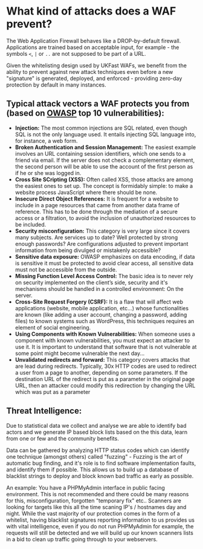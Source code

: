 # What kind of attacks does a WAF prevent?

The Web Application Firewall behaves like a DROP-by-default firewall.  Applications are trained based on acceptable input, for example - the symbols `<`, `|` or `..` are not supposed to be part of a URL.

Given the whitelisting design used by UKFast WAFs, we benefit from the ability to prevent against new attack techniques even before a new "signature" is generated, deployed, and enforced - providing zero-day protection by default in many instances.

## Typical attack vectors a WAF protects you from (based on [OWASP](https://www.owasp.org/index.php/Main_Page) top 10 vulnerabilities):

 - <b>Injection:</b> The most common injections are SQL related, even though SQL is not the only language used. It entails injecting SQL language into, for instance, a web form. 
 - <b>Broken Authentication and Session Management:</b> The easiest example involves an URL containing session identifiers, which one sends to a friend via email. If the server does not check a complementary element, the second person will be able to use the account of the first person as if he or she was logged in.
 - <b>Cross Site SCripting (XSS):</b> Often called XSS, those attacks are among the easiest ones to set up. The concept is formidably simple: to make a website process JavaScript where there should be none.
 - <b>Insecure Direct Object References:</b> It is frequent for a website to include in a page resources that came from another data frame of reference. This has to be done through the mediation of a secure access or a filtration, to avoid the inclusion of unauthorized resources to be included.
 - <b>Security misconfiguration:</b> This category is very large since it covers many subjects. Are services up to date? Well protected by strong enough passwords? Are configurations adjusted to prevent important information from being divulged or mistakenly accessible?
 - <b>Sensitive data exposure:</b> OWASP emphasizes on data encoding, if data is sensitive it must be protected to avoid clear access, all sensitive data must not be accessible from the outside.
 - <b>Missing Function Level Access Control:</b> The basic idea is to never rely on security implemented on the client’s side, security and it's mechanisms should be handled in a controlled environment: On the server.
 - <b>Cross-Site Request Forgery (CSRF):</b> It is a flaw that will affect web applications (website, mobile application, etc…) whose functionalities are known (like adding a user account, changing a password, adding files) to known systems such as WordPress, this techniques requires an element of social engineering.
 - <b>Using Components with Known Vulnerabilities:</b> When someone uses a component with known vulnerabilities, you must expect an attacker to use it. It is important to understand that software that is not vulnerable at some point might become vulnerable the next day...
 - <b>Unvalidated redirects and forward:</b> This category covers attacks that are lead during redirects. Typically, 30x HTTP codes are used to redirect a user from a page to another, depending on some parameters. If the destination URL of the redirect is put as a parameter in the original page URL, then an attacker could modify this redirection by changing the URL which was put as a parameter
 
## Threat Intelligence:

Due to statistical data we collect and analyse we are able to identify bad actors and we generate IP based block lists based on the this data, learn from one or few and the community benefits.

Data can be gathered by analyzing HTTP status codes which can identify one technique (amongst others) called "fuzzing" - Fuzzing is the art of automatic bug finding, and it's role is to find software implementation faults, and identify them if possible. This allows us to build up a database of blacklist strings to deploy and block known bad traffic as early as possible.

An example: You have a PHPMyAdmin interface in public facing environment. This is not recommended and there could be many reasons for this, misconfiguration, forgotten "temporary fix" etc.. Scanners are looking for targets like this all the time scaning IP's / hostnames day and night. While the vast majority of our protection comes in the form of a whitelist, having blacklist signatures reporting information to us provides us with vital intelligence, even if you do not run PHPMyAdmin for example, the requests will still be detected and we will build up our known scanners lists in a bid to clean up traffic going through to your webservers.
